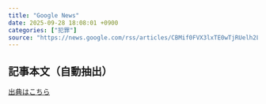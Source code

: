 ```yaml
---
title: "Google News"
date: 2025-09-28 18:08:01 +0900
categories: ["犯罪"]
source: "https://news.google.com/rss/articles/CBMif0FVX3lxTE0wTjRUelh2LW1UcUV0YzNLVEFmbnhuS09nSXdVM1k5aFVyYlFhdV8xa1VDazhpa0ZYVzZab3B6bm9EcFFlY05nWV9QZko2a2ZoeDktaW9QM0FJLWRtMjNPa0Q4MEMzYTY5Y0NlMWVlRV9DdGx3eThEbXJVU3c0OE0?oc=5"
---
```


## 記事本文（自動抽出）
<body class="y0K44d EA71Tc" id="readabilityBody"></body>

[出典はこちら](https://news.google.com/rss/articles/CBMif0FVX3lxTE0wTjRUelh2LW1UcUV0YzNLVEFmbnhuS09nSXdVM1k5aFVyYlFhdV8xa1VDazhpa0ZYVzZab3B6bm9EcFFlY05nWV9QZko2a2ZoeDktaW9QM0FJLWRtMjNPa0Q4MEMzYTY5Y0NlMWVlRV9DdGx3eThEbXJVU3c0OE0?oc=5)
